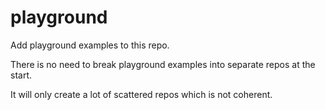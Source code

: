 # playground

Add playground examples to this repo.


There is no need to break playground examples into separate repos at the start.

It will only create a lot of scattered repos which is not coherent.

